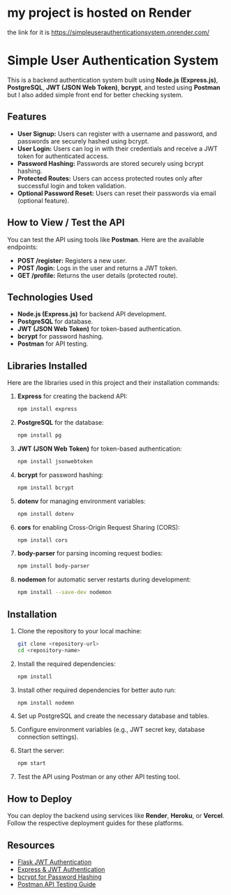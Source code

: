 
# my project is hosted on Render
the link for it is https://simpleuserauthenticationsystem.onrender.com/

# Simple User Authentication System

This is a backend authentication system built using **Node.js (Express.js)**, **PostgreSQL**, **JWT (JSON Web Token)**, **bcrypt**, and tested using **Postman** but I also added simple front end for better checking system. 

## Features

- **User Signup:** Users can register with a username and password, and passwords are securely hashed using bcrypt.
- **User Login:** Users can log in with their credentials and receive a JWT token for authenticated access.
- **Password Hashing:** Passwords are stored securely using bcrypt hashing.
- **Protected Routes:** Users can access protected routes only after successful login and token validation.
- **Optional Password Reset:** Users can reset their passwords via email (optional feature).

## How to View / Test the API

You can test the API using tools like **Postman**. Here are the available endpoints:

- **POST /register:** Registers a new user.
- **POST /login:** Logs in the user and returns a JWT token.
- **GET /profile:** Returns the user details (protected route).

## Technologies Used

- **Node.js (Express.js)** for backend API development.
- **PostgreSQL** for database.
- **JWT (JSON Web Token)** for token-based authentication.
- **bcrypt** for password hashing.
- **Postman** for API testing.

## Libraries Installed

Here are the libraries used in this project and their installation commands:

1. **Express** for creating the backend API:
   ```bash
   npm install express
   ```

2. **PostgreSQL** for the database:
   ```bash
   npm install pg
   ```

3. **JWT (JSON Web Token)** for token-based authentication:
   ```bash
   npm install jsonwebtoken
   ```

4. **bcrypt** for password hashing:
   ```bash
   npm install bcrypt
   ```

5. **dotenv** for managing environment variables:
   ```bash
   npm install dotenv
   ```

6. **cors** for enabling Cross-Origin Request Sharing (CORS):
   ```bash
   npm install cors
   ```

7. **body-parser** for parsing incoming request bodies:
   ```bash
   npm install body-parser
   ```

8. **nodemon** for automatic server restarts during development:
   ```bash
   npm install --save-dev nodemon
   ```

## Installation

1. Clone the repository to your local machine:
   ```bash
   git clone <repository-url>
   cd <repository-name>
   ```

2. Install the required dependencies:
   ```bash
   npm install 
   ```
3. Install other required dependencies for better auto run:
   ```bash
   npm install nodemn
   ```

4. Set up PostgreSQL and create the necessary database and tables.

5. Configure environment variables (e.g., JWT secret key, database connection settings).

6. Start the server:
   ```bash
   npm start
   ```

7. Test the API using Postman or any other API testing tool.

## How to Deploy

You can deploy the backend using services like **Render**, **Heroku**, or **Vercel**. Follow the respective deployment guides for these platforms.

## Resources

- [Flask JWT Authentication](https://flask-jwt-extended.readthedocs.io/en/stable/)
- [Express & JWT Authentication](https://www.digitalocean.com/community/tutorials)
- [bcrypt for Password Hashing](https://www.npmjs.com/package/bcrypt)
- [Postman API Testing Guide](https://learning.postman.com/docs/)

